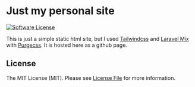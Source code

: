# Just my personal site

[![Software License](https://img.shields.io/badge/license-MIT-brightgreen.svg?style=flat-square)](LICENSE.md)

This is just a simple static html site, but I used [Tailwindcss](https://tailwindcss.com) and [Laravel Mix](https://github.com/JeffreyWay/laravel-mix) with [Purgecss](https://www.purgecss.com/). It is hosted here as a github page.

## License

The MIT License (MIT). Please see [License File](LICENSE.md) for more information.
